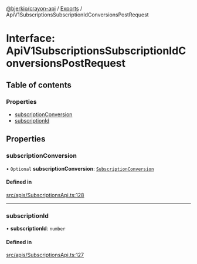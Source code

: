 [@bjerkio/crayon-api](../README.md) / [Exports](../modules.md) / ApiV1SubscriptionsSubscriptionIdConversionsPostRequest

# Interface: ApiV1SubscriptionsSubscriptionIdConversionsPostRequest

## Table of contents

### Properties

- [subscriptionConversion](ApiV1SubscriptionsSubscriptionIdConversionsPostRequest.md#subscriptionconversion)
- [subscriptionId](ApiV1SubscriptionsSubscriptionIdConversionsPostRequest.md#subscriptionid)

## Properties

### subscriptionConversion

• `Optional` **subscriptionConversion**: [`SubscriptionConversion`](SubscriptionConversion.md)

#### Defined in

[src/apis/SubscriptionsApi.ts:128](https://github.com/bjerkio/crayon-api-js/blob/22cd66d/src/apis/SubscriptionsApi.ts#L128)

___

### subscriptionId

• **subscriptionId**: `number`

#### Defined in

[src/apis/SubscriptionsApi.ts:127](https://github.com/bjerkio/crayon-api-js/blob/22cd66d/src/apis/SubscriptionsApi.ts#L127)
